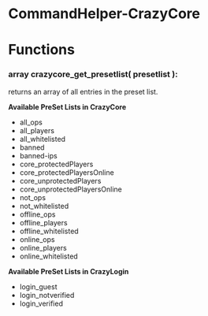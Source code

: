 CommandHelper-CrazyCore
=======================
# Functions
### array crazycore\_get\_presetlist( presetlist ):
returns an array of all entries in the preset list.

**Available PreSet Lists in CrazyCore**
* all_ops
* all_players
* all_whitelisted
* banned
* banned-ips
* core_protectedPlayers
* core_protectedPlayersOnline
* core_unprotectedPlayers
* core_unprotectedPlayersOnline
* not_ops
* not_whitelisted
* offline_ops
* offline_players
* offline_whitelisted
* online_ops
* online_players
* online_whitelisted

**Available PreSet Lists in CrazyLogin**
* login\_guest
* login\_notverified
* login\_verified
